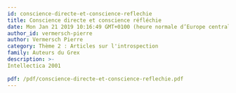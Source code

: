 ```yaml
---
id: conscience-directe-et-conscience-reflechie
title: Conscience directe et conscience réfléchie 
date: Mon Jan 21 2019 10:16:49 GMT+0100 (heure normale d’Europe centrale)
author_id: vermersch-pierre
author: Vermersch Pierre
category: Thème 2 : Articles sur l'introspection
family: Auteurs du Grex
description: >-
Intellectica 2001
 
pdf: /pdf/conscience-directe-et-conscience-reflechie.pdf
---
```

